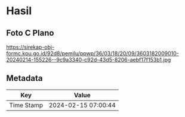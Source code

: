 # Hasil

## Foto C Plano

https://sirekap-obj-formc.kpu.go.id/92d8/pemilu/ppwp/36/03/18/20/09/3603182009010-20240214-155226--9c9a3340-c92d-43d5-8206-aebf17f153b1.jpg


## Metadata

| Key        | Value               |
| ---------- | ------------------- |
| Time Stamp | 2024-02-15 07:00:44 |



